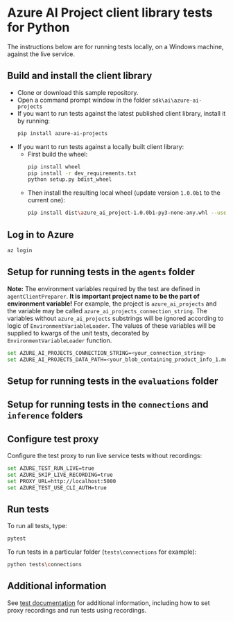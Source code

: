 # Azure AI Project client library tests for Python

The instructions below are for running tests locally, on a Windows machine, against the live service.

## Build and install the client library

- Clone or download this sample repository.
- Open a command prompt window in the folder `sdk\ai\azure-ai-projects`
- If you want to run tests against the latest published client library, install it by running:
   ```bash
   pip install azure-ai-projects
   ```
- If you want to run tests against a locally built client library:
    - First build the wheel:
        ```bash
        pip install wheel
        pip install -r dev_requirements.txt
        python setup.py bdist_wheel
        ```
    - Then install the resulting local wheel (update version `1.0.0b1` to the current one):
        ```bash
        pip install dist\azure_ai_project-1.0.0b1-py3-none-any.whl --user --force-reinstall
        ```

## Log in to Azure

```bash
az login
```

## Setup for running tests in the `agents` folder

**Note:** The environment variables required by the test are defined in `agentClientPreparer`. **It is important project name to be the part of environment variable!** For example, the project is `azure_ai_projects` and the variable may be called `azure_ai_projects_connection_string`. The variables without `azure_ai_projects` substrings will be ignored according to logic of `EnvironmentVariableLoader`. The values of these variables will be supplied to kwargs of the unit tests, decorated by `EnvironmentVariableLoader` function.

```bash
set AZURE_AI_PROJECTS_CONNECTION_STRING=<your_connection_string>
set AZURE_AI_PROJECTS_DATA_PATH=<your_blob_containing_product_info_1.md_from_samples>
```

## Setup for running tests in the `evaluations` folder

## Setup for running tests in the `connections` and `inference` folders

## Configure test proxy

Configure the test proxy to run live service tests without recordings:

```bash
set AZURE_TEST_RUN_LIVE=true
set AZURE_SKIP_LIVE_RECORDING=true
set PROXY_URL=http://localhost:5000
set AZURE_TEST_USE_CLI_AUTH=true
```

## Run tests

To run all tests, type:

```bash
pytest
```

To run tests in a particular folder (`tests\connections` for example):

```bash
python tests\connections
```

## Additional information

See [test documentation](https://github.com/Azure/azure-sdk-for-python/blob/main/doc/dev/tests.md) for additional information, including how to set proxy recordings and run tests using recordings.